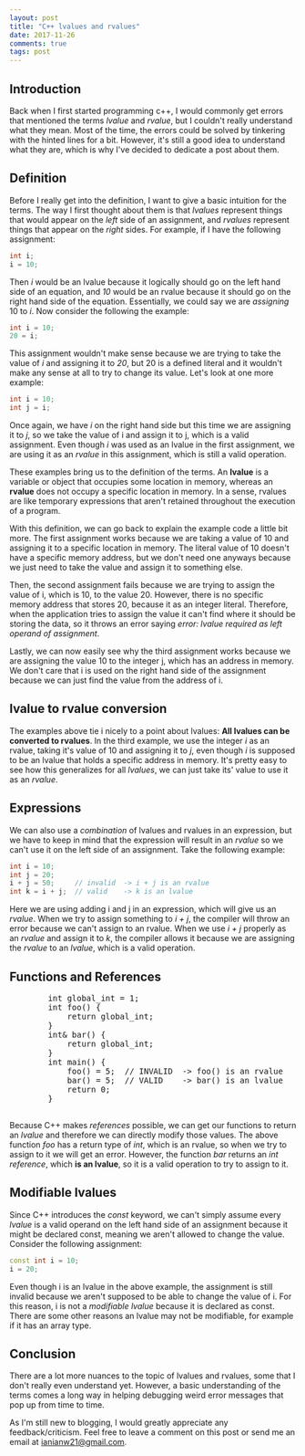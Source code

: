 ```yaml
---
layout: post
title: "C++ lvalues and rvalues"
date: 2017-11-26
comments: true
tags: post
---
```


## Introduction

Back when I first started programming c++, I would commonly get errors that mentioned the terms *lvalue* and *rvalue*, but I couldn't really understand what they mean. Most of the time, the errors could be solved by tinkering with the hinted lines for a bit. However, it's still a good idea to understand what they are, which is why I've decided to dedicate a post about them.

## Definition

Before I really get into the definition, I want to give a basic intuition for the terms. The way I first thought about them is that *lvalues* represent things that would appear on the *left* side of an assignment, and *rvalues* represent things that appear on the *right* sides. For example, if I have the following assignment:

```c++
int i;
i = 10;
```

Then *i* would be an lvalue because it logically should go on the left hand side of an equation, and *10* would be an rvalue because it should go on the right hand side of the equation. Essentially, we could say we are *assigning* 10 to *i*. Now consider the following the example:

```c++
int i = 10;
20 = i;
```

This assignment wouldn't make sense because we are trying to take the value of *i* and assigning it to *20*, but 20 is a defined literal and it wouldn't make any sense at all to try to change its value. Let's look at one more example:

```c++
int i = 10;
int j = i;
```

Once again, we have *i* on the right hand side but this time we are assigning it to *j*, so we take the value of i and assign it to j, which is a valid assignment. Even though *i* was used as an lvalue in the first assignment, we are using it as an *rvalue* in this assignment, which is still a valid operation.

These examples bring us to the definition of the terms. An **lvalue** is a variable or object that occupies some location in memory, whereas an **rvalue** does not occupy a specific location in memory. In a sense, rvalues are like temporary expressions that aren't retained throughout the execution of a program.

With this definition, we can go back to explain the example code a little bit more. The first assignment works because we are taking a value of 10 and assigning it to a specific location in memory. The literal value of 10 doesn't have a specific memory address, but we don't need one anyways because we just need to take the value and assign it to something else.

Then, the second assignment fails because we are trying to assign the value of i, which is 10, to the value 20. However, there is no specific memory address that stores 20, because it as an integer literal. Therefore, when the application tries to assign the value it can't find where it should be storing the data, so it throws an error saying *error: lvalue required as left operand of assignment*.

Lastly, we can now easily see why the third assignment works because we are assigning the value 10 to the integer j, which has an address in memory. We don't care that i is used on the right hand side of the assignment because we can just find the value from the address of i.

## lvalue to rvalue conversion

The examples above tie i nicely to a point about lvalues: **All lvalues can be converted to rvalues**. In the third example, we use the integer *i* as an rvalue, taking it's value of 10 and assigning it to *j*, even though *i* is supposed to be an lvalue that holds a specific address in memory. It's pretty easy to see how this generalizes for all *lvalues*, we can just take its' value to use it as an *rvalue*.

## Expressions

We can also use a *combination* of lvalues and rvalues in an expression, but we have to keep in mind that the expression will result in an *rvalue* so we can't use it on the left side of an assignment. Take the following example:

```c++
int i = 10;
int j = 20;
i + j = 50;     // invalid  -> i + j is an rvalue
int k = i + j;  // valid    -> k is an lvalue
```

Here we are using adding i and j in an expression, which will give us an *rvalue*. When we try to assign something to *i + j*, the compiler will throw an error because we can't assign to an rvalue. When we use *i + j* properly as an *rvalue* and assign it to *k*, the compiler allows it because we are assigning the *rvalue* to an *lvalue*, which is a valid operation.

## Functions and References

<script src="https://gist.github.com/ianw3214/f413047810a0a76379054411b0a7fa14.js"></script>
<noscript>
    <pre>
        int global_int = 1;
        int foo() {
            return global_int;
        }
        int& bar() {
            return global_int;
        }
        int main() {
            foo() = 5;  // INVALID  -> foo() is an rvalue
            bar() = 5;  // VALID    -> bar() is an lvalue
            return 0;
        }
    </pre>
</noscript>

Because C++ makes *references* possible, we can get our functions to return an *lvalue* and therefore we can directly modify those values. The above function *foo* has a return type of *int*, which is an rvalue, so when we try to assign to it we will get an error. However, the function *bar* returns an *int reference*, which **is an lvalue**, so it is a valid operation to try to assign to it.

## Modifiable lvalues

Since C++ introduces the *const* keyword, we can't simply assume every *lvalue* is a valid operand on the left hand side of an assignment because it might be declared const, meaning we aren't allowed to change the value. Consider the following assignment:

```c++
const int i = 10;
i = 20;
```

Even though i is an lvalue in the above example, the assignment is still invalid because we aren't supposed to be able to change the value of i. For this reason, i is not a *modifiable lvalue* because it is declared as const. There are some other reasons an lvalue may not be modifiable, for example if it has an array type.

## Conclusion

There are a lot more nuances to the topic of lvalues and rvalues, some that I don't really even understand yet. However, a basic understanding of the terms comes a long way in helping debugging weird error messages that pop up from time to time.

As I'm still new to blogging, I would greatly appreciate any feedback/criticism. Feel free to leave a comment on this post or send me an email at [ianianw21@gmail.com](mailto:ianianw21@gmail.com).
